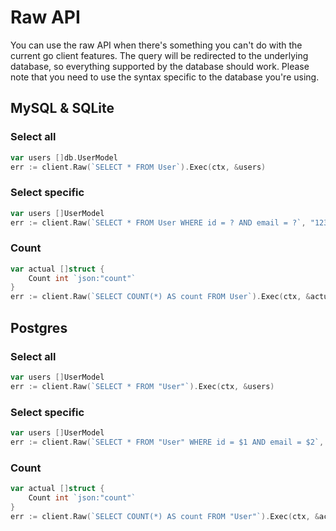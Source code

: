 # Raw API

You can use the raw API when there's something you can't do with the current go client features. The query will be redirected to the underlying database, so everything supported by the database should work. Please note that you need to use the syntax specific to the database you're using.

## MySQL & SQLite

### Select all

```go
var users []db.UserModel
err := client.Raw(`SELECT * FROM User`).Exec(ctx, &users)
```

### Select specific

```go
var users []UserModel
err := client.Raw(`SELECT * FROM User WHERE id = ? AND email = ?`, "123abc", "prisma@example.com").Exec(ctx, &users)
```

### Count

```go
var actual []struct {
    Count int `json:"count"`
}
err := client.Raw(`SELECT COUNT(*) AS count FROM User`).Exec(ctx, &actual)
```

## Postgres

### Select all

```go
var users []UserModel
err := client.Raw(`SELECT * FROM "User"`).Exec(ctx, &users)
```

### Select specific

```go
var users []UserModel
err := client.Raw(`SELECT * FROM "User" WHERE id = $1 AND email = $2`, "id2", "email2").Exec(ctx, &users)
```

### Count

```go
var actual []struct {
    Count int `json:"count"`
}
err := client.Raw(`SELECT COUNT(*) AS count FROM "User"`).Exec(ctx, &actual)
```
